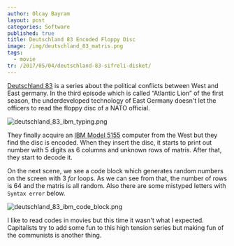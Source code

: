```yaml
---
author: Olcay Bayram
layout: post
categories: Software
published: true
title: Deutschland 83 Encoded Floppy Disc
image: /img/deutschland_83_matris.png
tags:
  - movie
tr: /2017/05/04/deutschland-83-sifreli-disket/
---
```

[Deutschland 83](http://www.sundance.tv/series/deutschland-83) is a series about the political conflicts between West and East germany. In the third episode which is called “Atlantic Lion” of the first season, the underdeveloped technology of East Germany doesn't let the officers to read the floppy disc of a NATO official.

![deutschland_83_ibm_typing.png]({{site.baseurl}}/img/deutschland_83_ibm_typing.png)

They finally acquire an [IBM Model 5155](http://oldcomputers.net/ibm5155.html) computer from the West but they find the disc is encoded. When they insert the disc, it starts to print out number with 5 digits as 6 columns and unknown rows of matris. After that, they start to decode it.

On the next scene, we see a code block which generates random numbers on the screen with 3 _for_ loops. As we can see from that, the number of rows is 64 and the matris is all random. Also there are some mistyped letters with `Syntax error` below.

<!--more-->
![deutschland_83_ibm_code_block.png]({{site.baseurl}}/img/deutschland_83_ibm_code_block.png)

I like to read codes in movies but this time it wasn't what I expected. Capitalists try to add some fun to this high tension series but making fun of the communists is another thing.

